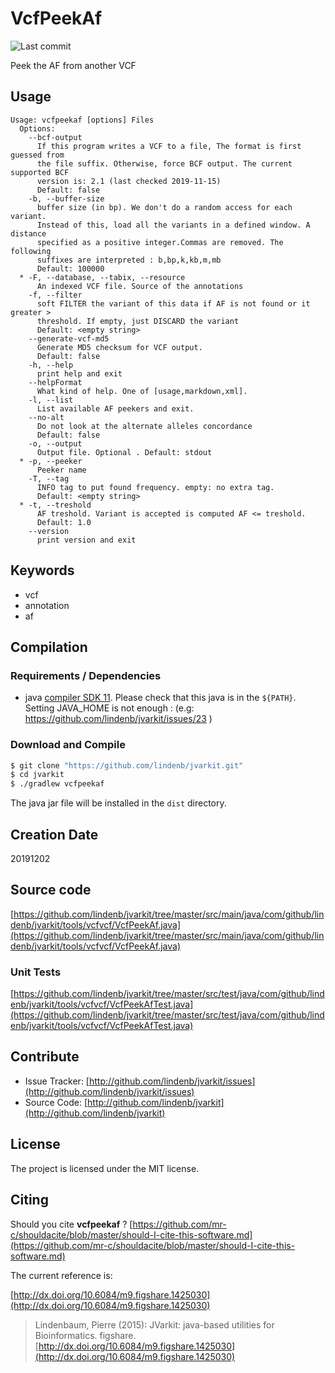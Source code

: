 # VcfPeekAf

![Last commit](https://img.shields.io/github/last-commit/lindenb/jvarkit.png)

Peek the AF from another VCF


## Usage

```
Usage: vcfpeekaf [options] Files
  Options:
    --bcf-output
      If this program writes a VCF to a file, The format is first guessed from 
      the file suffix. Otherwise, force BCF output. The current supported BCF 
      version is: 2.1 (last checked 2019-11-15)
      Default: false
    -b, --buffer-size
      buffer size (in bp). We don't do a random access for each variant. 
      Instead of this, load all the variants in a defined window. A distance 
      specified as a positive integer.Commas are removed. The following 
      suffixes are interpreted : b,bp,k,kb,m,mb
      Default: 100000
  * -F, --database, --tabix, --resource
      An indexed VCF file. Source of the annotations
    -f, --filter
      soft FILTER the variant of this data if AF is not found or it greater > 
      threshold. If empty, just DISCARD the variant
      Default: <empty string>
    --generate-vcf-md5
      Generate MD5 checksum for VCF output.
      Default: false
    -h, --help
      print help and exit
    --helpFormat
      What kind of help. One of [usage,markdown,xml].
    -l, --list
      List available AF peekers and exit.
    --no-alt
      Do not look at the alternate alleles concordance
      Default: false
    -o, --output
      Output file. Optional . Default: stdout
  * -p, --peeker
      Peeker name
    -T, --tag
      INFO tag to put found frequency. empty: no extra tag.
      Default: <empty string>
  * -t, --treshold
      AF treshold. Variant is accepted is computed AF <= treshold.
      Default: 1.0
    --version
      print version and exit

```


## Keywords

 * vcf
 * annotation
 * af


## Compilation

### Requirements / Dependencies

* java [compiler SDK 11](https://jdk.java.net/11/). Please check that this java is in the `${PATH}`. Setting JAVA_HOME is not enough : (e.g: https://github.com/lindenb/jvarkit/issues/23 )


### Download and Compile

```bash
$ git clone "https://github.com/lindenb/jvarkit.git"
$ cd jvarkit
$ ./gradlew vcfpeekaf
```

The java jar file will be installed in the `dist` directory.


## Creation Date

20191202

## Source code 

[https://github.com/lindenb/jvarkit/tree/master/src/main/java/com/github/lindenb/jvarkit/tools/vcfvcf/VcfPeekAf.java](https://github.com/lindenb/jvarkit/tree/master/src/main/java/com/github/lindenb/jvarkit/tools/vcfvcf/VcfPeekAf.java)

### Unit Tests

[https://github.com/lindenb/jvarkit/tree/master/src/test/java/com/github/lindenb/jvarkit/tools/vcfvcf/VcfPeekAfTest.java](https://github.com/lindenb/jvarkit/tree/master/src/test/java/com/github/lindenb/jvarkit/tools/vcfvcf/VcfPeekAfTest.java)


## Contribute

- Issue Tracker: [http://github.com/lindenb/jvarkit/issues](http://github.com/lindenb/jvarkit/issues)
- Source Code: [http://github.com/lindenb/jvarkit](http://github.com/lindenb/jvarkit)

## License

The project is licensed under the MIT license.

## Citing

Should you cite **vcfpeekaf** ? [https://github.com/mr-c/shouldacite/blob/master/should-I-cite-this-software.md](https://github.com/mr-c/shouldacite/blob/master/should-I-cite-this-software.md)

The current reference is:

[http://dx.doi.org/10.6084/m9.figshare.1425030](http://dx.doi.org/10.6084/m9.figshare.1425030)

> Lindenbaum, Pierre (2015): JVarkit: java-based utilities for Bioinformatics. figshare.
> [http://dx.doi.org/10.6084/m9.figshare.1425030](http://dx.doi.org/10.6084/m9.figshare.1425030)


